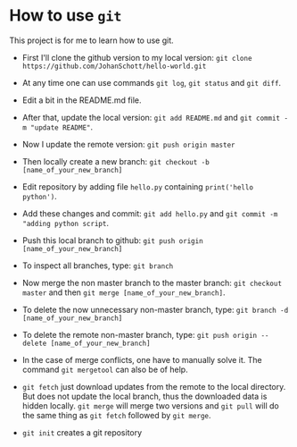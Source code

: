 # How to use `git`
This project is for me to learn how to use git.

- First I'll clone the github version to my local version:
`git clone https://github.com/JohanSchott/hello-world.git`

- At any time one can use commands `git log`, `git status` and `git diff`. 

- Edit a bit in the README.md file.

- After that, update the local version: `git add README.md` and `git commit -m "update README"`.

- Now I update the remote version: `git push origin master`

- Then locally create a new branch: `git checkout -b [name_of_your_new_branch]`

- Edit repository by adding file `hello.py` containing `print('hello python')`.

- Add these changes and commit: `git add hello.py` and `git commit -m "adding python script`.

- Push this local branch to github: `git push origin [name_of_your_new_branch]`

- To inspect all branches, type: `git branch`

- Now merge the non master branch to the master branch: `git checkout master` and then `git merge [name_of_your_new_branch]`.

- To delete the now unnecessary non-master branch, type: `git branch -d [name_of_your_new_branch]` 

- To delete the remote non-master branch, type: `git push origin --delete [name_of_your_new_branch]`

- In the case of merge conflicts, one have to manually solve it. The command `git mergetool` can also be of help. 

- `git fetch` just download updates from the remote to the local directory. But does not update the local branch, thus the downloaded data is hidden locally. `git merge` will merge two versions and `git pull` will do the same thing as `git fetch` followed by `git merge`.  

- `git init` creates a git repository
